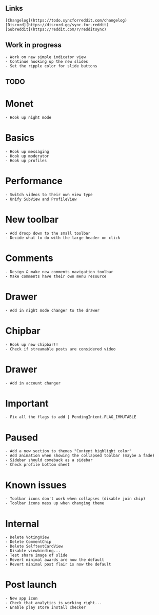 ## Links

	[Changelog](https://todo.syncforreddit.com/changelog)
	[Discord](https://discord.gg/sync-for-reddit)
	[Subreddit](https://reddit.com/r/redditsync)

## Work in progress

	- Work on new simple indicator view
	- Continue hooking up the new slides
	- Set the ripple color for slide buttons 


## TODO

# Monet
	- Hook up night mode

# Basics
	- Hook up messaging
	- Hook up moderator
	- Hook up profiles

# Performance
	- Switch videos to their own view type
	- Unify SubView and ProfileView
	
# New toolbar
	- Add droop down to the small toolbar
	- Decide what to do with the large header on click

# Comments
	- Design & make new comments navigation toolbar
	- Make comments have their own menu resource

# Drawer
	- Add in night mode changer to the drawer

# Chipbar
	- Hook up new chipbar!!
	- Check if streamable posts are considered video

# Drawer
	- Add in account changer

# Important
	- Fix all the flags to add | PendingIntent.FLAG_IMMUTABLE

# Paused
	- Add a new section to themes "Content highlight color"
	- Add animation when showing the collapsed toolbar (maybe a fade)
	- Sidebar should comeback as a sidebar
	- Check profile bottom sheet

# Known issues
	- Toolbar icons don't work when collapses (disable join chip)
	- Toolbar icons mess up when changing theme

# Internal
	- Delete VotingView
	- Delete CommentChip
	- Delete SelftextCardView
	- Disable viewbinding...
	- Test share image of slide
	- Revert minimal awards are now the default
	- Revert minimal post flair is now the default

# Post launch
	- New app icon
	- Check that analytics is working right...
	- Enable play store install checker
